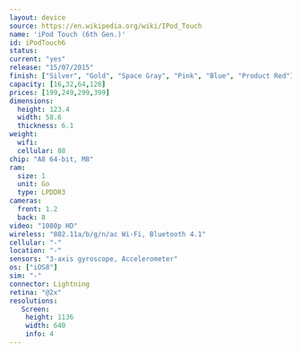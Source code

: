 ```yaml
---
layout: device
source: https://en.wikipedia.org/wiki/IPod_Touch
name: 'iPod Touch (6th Gen.)'
id: iPodTouch6
status:
current: "yes"
release: "15/07/2015"
finish: ["Silver", "Gold", "Space Gray", "Pink", "Blue", "Product Red"]
capacity: [16,32,64,128]
prices: [199,249,299,399]
dimensions:
  height: 123.4
  width: 58.6
  thickness: 6.1
weight:
  wifi:
  cellular: 88
chip: "A8 64-bit, M8"
ram:
  size: 1
  unit: Go
  type: LPDDR3
cameras:
  front: 1.2
  back: 8
video: "1080p HD"
wireless: "802.11a/b/g/n/ac Wi‑Fi, Bluetooth 4.1"
cellular: "-"
location: "-"
sensors: "3-axis gyroscope, Accelerometer"
os: ["iOS8"]
sim: "-"
connector: Lightning
retina: "@2x"
resolutions:
   Screen:
    height: 1136
    width: 640
    info: 4
---
```

